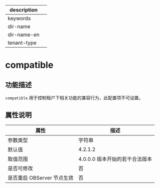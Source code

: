 |description||
|---|---|
|keywords||
|dir-name||
|dir-name-en||
|tenant-type||

# compatible

## 功能描述

`compatible` 用于控制租户下相关功能的兼容行为，此配置项不可设置。

## 属性说明

| **属性** | **描述** |
| --- | --- |
| 参数类型 | 字符串 |
| 默认值 | 4.2.1.2 |
| 取值范围 | 4.0.0.0 版本开始的若干合法版本   |
| 是否可修改          | 否|
| 是否重启 OBServer 节点生效 | 否 |
